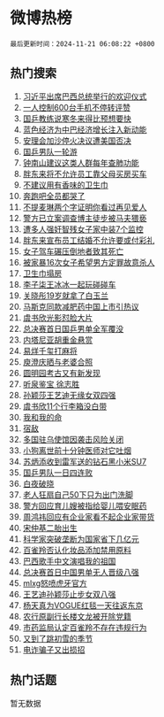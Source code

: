 # 微博热榜

`最后更新时间：2024-11-21 06:08:22 +0800`

## 热门搜索

1. [习近平出席巴西总统举行的欢迎仪式](https://m.weibo.cn/search?containerid=100103type%3D1%26t%3D10%26q%3D%23%E4%B9%A0%E8%BF%91%E5%B9%B3%E5%87%BA%E5%B8%AD%E5%B7%B4%E8%A5%BF%E6%80%BB%E7%BB%9F%E4%B8%BE%E8%A1%8C%E7%9A%84%E6%AC%A2%E8%BF%8E%E4%BB%AA%E5%BC%8F%23&stream_entry_id=51&isnewpage=1&extparam=seat%3D1%26stream_entry_id%3D51%26q%3D%2523%25E4%25B9%25A0%25E8%25BF%2591%25E5%25B9%25B3%25E5%2587%25BA%25E5%25B8%25AD%25E5%25B7%25B4%25E8%25A5%25BF%25E6%2580%25BB%25E7%25BB%259F%25E4%25B8%25BE%25E8%25A1%258C%25E7%259A%2584%25E6%25AC%25A2%25E8%25BF%258E%25E4%25BB%25AA%25E5%25BC%258F%2523%26dgr%3D0%26pos%3D0%26cate%3D10103%26c_type%3D51%26filter_type%3Drealtimehot%26display_time%3D1732140501%26pre_seqid%3D17321405011110269034348)
1. [一人控制600台手机不停转评赞](https://m.weibo.cn/search?containerid=100103type%3D1%26t%3D10%26q%3D%23%E4%B8%80%E4%BA%BA%E6%8E%A7%E5%88%B6600%E5%8F%B0%E6%89%8B%E6%9C%BA%E4%B8%8D%E5%81%9C%E8%BD%AC%E8%AF%84%E8%B5%9E%23&stream_entry_id=31&isnewpage=1&extparam=seat%3D1%26stream_entry_id%3D31%26lcate%3D5001%26filter_type%3Drealtimehot%26realpos%3D1%26c_type%3D31%26dgr%3D0%26flag%3D2%26band_rank%3D1%26q%3D%2523%25E4%25B8%2580%25E4%25BA%25BA%25E6%258E%25A7%25E5%2588%25B6600%25E5%258F%25B0%25E6%2589%258B%25E6%259C%25BA%25E4%25B8%258D%25E5%2581%259C%25E8%25BD%25AC%25E8%25AF%2584%25E8%25B5%259E%2523%26pos%3D0%26cate%3D5001%26display_time%3D1732140501%26pre_seqid%3D17321405011110269034348)
1. [国乒教练说寒冬来得比预想要快](https://m.weibo.cn/search?containerid=100103type%3D1%26t%3D10%26q%3D%E5%9B%BD%E4%B9%92%E6%95%99%E7%BB%83%E8%AF%B4%E5%AF%92%E5%86%AC%E6%9D%A5%E5%BE%97%E6%AF%94%E9%A2%84%E6%83%B3%E8%A6%81%E5%BF%AB&stream_entry_id=31&isnewpage=1&extparam=seat%3D1%26stream_entry_id%3D31%26lcate%3D5001%26filter_type%3Drealtimehot%26realpos%3D2%26c_type%3D31%26dgr%3D0%26flag%3D2%26band_rank%3D2%26q%3D%25E5%259B%25BD%25E4%25B9%2592%25E6%2595%2599%25E7%25BB%2583%25E8%25AF%25B4%25E5%25AF%2592%25E5%2586%25AC%25E6%259D%25A5%25E5%25BE%2597%25E6%25AF%2594%25E9%25A2%2584%25E6%2583%25B3%25E8%25A6%2581%25E5%25BF%25AB%26pos%3D1%26cate%3D5001%26display_time%3D1732140501%26pre_seqid%3D17321405011110269034348)
1. [蓝色经济为中巴经济增长注入新动能](https://m.weibo.cn/search?containerid=100103type%3D1%26t%3D10%26q%3D%23%E8%93%9D%E8%89%B2%E7%BB%8F%E6%B5%8E%E4%B8%BA%E4%B8%AD%E5%B7%B4%E7%BB%8F%E6%B5%8E%E5%A2%9E%E9%95%BF%E6%B3%A8%E5%85%A5%E6%96%B0%E5%8A%A8%E8%83%BD%23&stream_entry_id=31&isnewpage=1&extparam=seat%3D1%26stream_entry_id%3D31%26lcate%3D5001%26filter_type%3Drealtimehot%26realpos%3D3%26c_type%3D31%26dgr%3D0%26flag%3D0%26band_rank%3D3%26q%3D%2523%25E8%2593%259D%25E8%2589%25B2%25E7%25BB%258F%25E6%25B5%258E%25E4%25B8%25BA%25E4%25B8%25AD%25E5%25B7%25B4%25E7%25BB%258F%25E6%25B5%258E%25E5%25A2%259E%25E9%2595%25BF%25E6%25B3%25A8%25E5%2585%25A5%25E6%2596%25B0%25E5%258A%25A8%25E8%2583%25BD%2523%26pos%3D2%26cate%3D5001%26display_time%3D1732140501%26pre_seqid%3D17321405011110269034348)
1. [安理会加沙停火决议遭美国否决](https://m.weibo.cn/search?containerid=100103type%3D1%26t%3D10%26q%3D%23%E5%AE%89%E7%90%86%E4%BC%9A%E5%8A%A0%E6%B2%99%E5%81%9C%E7%81%AB%E5%86%B3%E8%AE%AE%E9%81%AD%E7%BE%8E%E5%9B%BD%E5%90%A6%E5%86%B3%23&stream_entry_id=31&isnewpage=1&extparam=seat%3D1%26stream_entry_id%3D31%26lcate%3D5001%26filter_type%3Drealtimehot%26realpos%3D4%26c_type%3D31%26dgr%3D0%26flag%3D0%26band_rank%3D4%26q%3D%2523%25E5%25AE%2589%25E7%2590%2586%25E4%25BC%259A%25E5%258A%25A0%25E6%25B2%2599%25E5%2581%259C%25E7%2581%25AB%25E5%2586%25B3%25E8%25AE%25AE%25E9%2581%25AD%25E7%25BE%258E%25E5%259B%25BD%25E5%2590%25A6%25E5%2586%25B3%2523%26pos%3D3%26cate%3D5001%26display_time%3D1732140501%26pre_seqid%3D17321405011110269034348)
1. [国乒男队一轮游](https://m.weibo.cn/search?containerid=100103type%3D1%26t%3D10%26q%3D%E5%9B%BD%E4%B9%92%E7%94%B7%E9%98%9F%E4%B8%80%E8%BD%AE%E6%B8%B8&stream_entry_id=31&isnewpage=1&extparam=seat%3D1%26stream_entry_id%3D31%26lcate%3D5001%26filter_type%3Drealtimehot%26realpos%3D5%26c_type%3D31%26dgr%3D0%26flag%3D0%26band_rank%3D5%26q%3D%25E5%259B%25BD%25E4%25B9%2592%25E7%2594%25B7%25E9%2598%259F%25E4%25B8%2580%25E8%25BD%25AE%25E6%25B8%25B8%26pos%3D4%26cate%3D5001%26display_time%3D1732140501%26pre_seqid%3D17321405011110269034348)
1. [钟南山建议这类人群每年查肺功能](https://m.weibo.cn/search?containerid=100103type%3D1%26t%3D10%26q%3D%23%E9%92%9F%E5%8D%97%E5%B1%B1%E5%BB%BA%E8%AE%AE%E8%BF%99%E7%B1%BB%E4%BA%BA%E7%BE%A4%E6%AF%8F%E5%B9%B4%E6%9F%A5%E8%82%BA%E5%8A%9F%E8%83%BD%23&stream_entry_id=31&isnewpage=1&extparam=seat%3D1%26stream_entry_id%3D31%26lcate%3D5001%26filter_type%3Drealtimehot%26realpos%3D6%26c_type%3D31%26dgr%3D0%26flag%3D2%26band_rank%3D6%26q%3D%2523%25E9%2592%259F%25E5%258D%2597%25E5%25B1%25B1%25E5%25BB%25BA%25E8%25AE%25AE%25E8%25BF%2599%25E7%25B1%25BB%25E4%25BA%25BA%25E7%25BE%25A4%25E6%25AF%258F%25E5%25B9%25B4%25E6%259F%25A5%25E8%2582%25BA%25E5%258A%259F%25E8%2583%25BD%2523%26pos%3D5%26cate%3D5001%26display_time%3D1732140501%26pre_seqid%3D17321405011110269034348)
1. [胖东来将不允许员工靠父母买房买车](https://m.weibo.cn/search?containerid=100103type%3D1%26t%3D10%26q%3D%23%E8%83%96%E4%B8%9C%E6%9D%A5%E5%B0%86%E4%B8%8D%E5%85%81%E8%AE%B8%E5%91%98%E5%B7%A5%E9%9D%A0%E7%88%B6%E6%AF%8D%E4%B9%B0%E6%88%BF%E4%B9%B0%E8%BD%A6%23&stream_entry_id=31&isnewpage=1&extparam=seat%3D1%26stream_entry_id%3D31%26lcate%3D5001%26filter_type%3Drealtimehot%26realpos%3D7%26c_type%3D31%26dgr%3D0%26flag%3D0%26band_rank%3D7%26q%3D%2523%25E8%2583%2596%25E4%25B8%259C%25E6%259D%25A5%25E5%25B0%2586%25E4%25B8%258D%25E5%2585%2581%25E8%25AE%25B8%25E5%2591%2598%25E5%25B7%25A5%25E9%259D%25A0%25E7%2588%25B6%25E6%25AF%258D%25E4%25B9%25B0%25E6%2588%25BF%25E4%25B9%25B0%25E8%25BD%25A6%2523%26pos%3D6%26cate%3D5001%26display_time%3D1732140501%26pre_seqid%3D17321405011110269034348)
1. [不建议用有香味的卫生巾](https://m.weibo.cn/search?containerid=100103type%3D1%26t%3D10%26q%3D%23%E4%B8%8D%E5%BB%BA%E8%AE%AE%E7%94%A8%E6%9C%89%E9%A6%99%E5%91%B3%E7%9A%84%E5%8D%AB%E7%94%9F%E5%B7%BE%23&stream_entry_id=31&isnewpage=1&extparam=seat%3D1%26stream_entry_id%3D31%26lcate%3D5001%26filter_type%3Drealtimehot%26realpos%3D8%26c_type%3D31%26dgr%3D0%26flag%3D0%26band_rank%3D8%26q%3D%2523%25E4%25B8%258D%25E5%25BB%25BA%25E8%25AE%25AE%25E7%2594%25A8%25E6%259C%2589%25E9%25A6%2599%25E5%2591%25B3%25E7%259A%2584%25E5%258D%25AB%25E7%2594%259F%25E5%25B7%25BE%2523%26pos%3D7%26cate%3D5001%26display_time%3D1732140501%26pre_seqid%3D17321405011110269034348)
1. [奔跑吧全员都哭了](https://m.weibo.cn/search?containerid=100103type%3D1%26t%3D10%26q%3D%23%E5%A5%94%E8%B7%91%E5%90%A7%E5%85%A8%E5%91%98%E9%83%BD%E5%93%AD%E4%BA%86%23&stream_entry_id=31&isnewpage=1&extparam=seat%3D1%26stream_entry_id%3D31%26lcate%3D5001%26filter_type%3Drealtimehot%26realpos%3D9%26c_type%3D31%26dgr%3D0%26flag%3D0%26band_rank%3D9%26q%3D%2523%25E5%25A5%2594%25E8%25B7%2591%25E5%2590%25A7%25E5%2585%25A8%25E5%2591%2598%25E9%2583%25BD%25E5%2593%25AD%25E4%25BA%2586%2523%26pos%3D8%26cate%3D5001%26display_time%3D1732140501%26pre_seqid%3D17321405011110269034348)
1. [不提麦琳两个字证明你看过再见爱人](https://m.weibo.cn/search?containerid=100103type%3D1%26t%3D10%26q%3D%E4%B8%8D%E6%8F%90%E9%BA%A6%E7%90%B3%E4%B8%A4%E4%B8%AA%E5%AD%97%E8%AF%81%E6%98%8E%E4%BD%A0%E7%9C%8B%E8%BF%87%E5%86%8D%E8%A7%81%E7%88%B1%E4%BA%BA&stream_entry_id=31&isnewpage=1&extparam=seat%3D1%26stream_entry_id%3D31%26lcate%3D5001%26filter_type%3Drealtimehot%26realpos%3D10%26c_type%3D31%26dgr%3D0%26flag%3D0%26band_rank%3D10%26q%3D%25E4%25B8%258D%25E6%258F%2590%25E9%25BA%25A6%25E7%2590%25B3%25E4%25B8%25A4%25E4%25B8%25AA%25E5%25AD%2597%25E8%25AF%2581%25E6%2598%258E%25E4%25BD%25A0%25E7%259C%258B%25E8%25BF%2587%25E5%2586%258D%25E8%25A7%2581%25E7%2588%25B1%25E4%25BA%25BA%26pos%3D9%26cate%3D5001%26display_time%3D1732140501%26pre_seqid%3D17321405011110269034348)
1. [警方已立案调查博主徒步被马夫猥亵](https://m.weibo.cn/search?containerid=100103type%3D1%26t%3D10%26q%3D%23%E8%AD%A6%E6%96%B9%E5%B7%B2%E7%AB%8B%E6%A1%88%E8%B0%83%E6%9F%A5%E5%8D%9A%E4%B8%BB%E5%BE%92%E6%AD%A5%E8%A2%AB%E9%A9%AC%E5%A4%AB%E7%8C%A5%E4%BA%B5%23&stream_entry_id=31&isnewpage=1&extparam=seat%3D1%26stream_entry_id%3D31%26lcate%3D5001%26filter_type%3Drealtimehot%26realpos%3D11%26c_type%3D31%26dgr%3D0%26flag%3D2%26band_rank%3D11%26q%3D%2523%25E8%25AD%25A6%25E6%2596%25B9%25E5%25B7%25B2%25E7%25AB%258B%25E6%25A1%2588%25E8%25B0%2583%25E6%259F%25A5%25E5%258D%259A%25E4%25B8%25BB%25E5%25BE%2592%25E6%25AD%25A5%25E8%25A2%25AB%25E9%25A9%25AC%25E5%25A4%25AB%25E7%258C%25A5%25E4%25BA%25B5%2523%26pos%3D10%26cate%3D5001%26display_time%3D1732140501%26pre_seqid%3D17321405011110269034348)
1. [遭多人强奸智残女子家中装7个监控](https://m.weibo.cn/search?containerid=100103type%3D1%26t%3D10%26q%3D%23%E9%81%AD%E5%A4%9A%E4%BA%BA%E5%BC%BA%E5%A5%B8%E6%99%BA%E6%AE%8B%E5%A5%B3%E5%AD%90%E5%AE%B6%E4%B8%AD%E8%A3%857%E4%B8%AA%E7%9B%91%E6%8E%A7%23&stream_entry_id=31&isnewpage=1&extparam=seat%3D1%26stream_entry_id%3D31%26lcate%3D5001%26filter_type%3Drealtimehot%26realpos%3D12%26c_type%3D31%26dgr%3D0%26flag%3D2%26band_rank%3D12%26q%3D%2523%25E9%2581%25AD%25E5%25A4%259A%25E4%25BA%25BA%25E5%25BC%25BA%25E5%25A5%25B8%25E6%2599%25BA%25E6%25AE%258B%25E5%25A5%25B3%25E5%25AD%2590%25E5%25AE%25B6%25E4%25B8%25AD%25E8%25A3%25857%25E4%25B8%25AA%25E7%259B%2591%25E6%258E%25A7%2523%26pos%3D11%26cate%3D5001%26display_time%3D1732140501%26pre_seqid%3D17321405011110269034348)
1. [胖东来宣布员工结婚不允许要或付彩礼](https://m.weibo.cn/search?containerid=100103type%3D1%26t%3D10%26q%3D%23%E8%83%96%E4%B8%9C%E6%9D%A5%E5%AE%A3%E5%B8%83%E5%91%98%E5%B7%A5%E7%BB%93%E5%A9%9A%E4%B8%8D%E5%85%81%E8%AE%B8%E8%A6%81%E6%88%96%E4%BB%98%E5%BD%A9%E7%A4%BC%23&stream_entry_id=31&isnewpage=1&extparam=seat%3D1%26stream_entry_id%3D31%26lcate%3D5001%26filter_type%3Drealtimehot%26realpos%3D13%26c_type%3D31%26dgr%3D0%26flag%3D2%26band_rank%3D13%26q%3D%2523%25E8%2583%2596%25E4%25B8%259C%25E6%259D%25A5%25E5%25AE%25A3%25E5%25B8%2583%25E5%2591%2598%25E5%25B7%25A5%25E7%25BB%2593%25E5%25A9%259A%25E4%25B8%258D%25E5%2585%2581%25E8%25AE%25B8%25E8%25A6%2581%25E6%2588%2596%25E4%25BB%2598%25E5%25BD%25A9%25E7%25A4%25BC%2523%26pos%3D12%26cate%3D5001%26display_time%3D1732140501%26pre_seqid%3D17321405011110269034348)
1. [女子驾车碾压倒地者致其死亡](https://m.weibo.cn/search?containerid=100103type%3D1%26t%3D10%26q%3D%23%E5%A5%B3%E5%AD%90%E9%A9%BE%E8%BD%A6%E7%A2%BE%E5%8E%8B%E5%80%92%E5%9C%B0%E8%80%85%E8%87%B4%E5%85%B6%E6%AD%BB%E4%BA%A1%23&stream_entry_id=31&isnewpage=1&extparam=seat%3D1%26stream_entry_id%3D31%26lcate%3D5001%26filter_type%3Drealtimehot%26realpos%3D14%26c_type%3D31%26dgr%3D0%26flag%3D2%26band_rank%3D14%26q%3D%2523%25E5%25A5%25B3%25E5%25AD%2590%25E9%25A9%25BE%25E8%25BD%25A6%25E7%25A2%25BE%25E5%258E%258B%25E5%2580%2592%25E5%259C%25B0%25E8%2580%2585%25E8%2587%25B4%25E5%2585%25B6%25E6%25AD%25BB%25E4%25BA%25A1%2523%26pos%3D13%26cate%3D5001%26display_time%3D1732140501%26pre_seqid%3D17321405011110269034348)
1. [被家暴16次女子希望男方定罪故意杀人](https://m.weibo.cn/search?containerid=100103type%3D1%26t%3D10%26q%3D%23%E8%A2%AB%E5%AE%B6%E6%9A%B416%E6%AC%A1%E5%A5%B3%E5%AD%90%E5%B8%8C%E6%9C%9B%E7%94%B7%E6%96%B9%E5%AE%9A%E7%BD%AA%E6%95%85%E6%84%8F%E6%9D%80%E4%BA%BA%23&stream_entry_id=31&isnewpage=1&extparam=seat%3D1%26stream_entry_id%3D31%26lcate%3D5001%26filter_type%3Drealtimehot%26realpos%3D15%26c_type%3D31%26dgr%3D0%26flag%3D2%26band_rank%3D15%26q%3D%2523%25E8%25A2%25AB%25E5%25AE%25B6%25E6%259A%25B416%25E6%25AC%25A1%25E5%25A5%25B3%25E5%25AD%2590%25E5%25B8%258C%25E6%259C%259B%25E7%2594%25B7%25E6%2596%25B9%25E5%25AE%259A%25E7%25BD%25AA%25E6%2595%2585%25E6%2584%258F%25E6%259D%2580%25E4%25BA%25BA%2523%26pos%3D14%26cate%3D5001%26display_time%3D1732140501%26pre_seqid%3D17321405011110269034348)
1. [卫生巾塌房](https://m.weibo.cn/search?containerid=100103type%3D1%26t%3D10%26q%3D%23%E5%8D%AB%E7%94%9F%E5%B7%BE%E5%A1%8C%E6%88%BF%23&stream_entry_id=31&isnewpage=1&extparam=seat%3D1%26stream_entry_id%3D31%26lcate%3D5001%26filter_type%3Drealtimehot%26realpos%3D16%26c_type%3D31%26dgr%3D0%26flag%3D2%26band_rank%3D16%26q%3D%2523%25E5%258D%25AB%25E7%2594%259F%25E5%25B7%25BE%25E5%25A1%258C%25E6%2588%25BF%2523%26pos%3D15%26cate%3D5001%26display_time%3D1732140501%26pre_seqid%3D17321405011110269034348)
1. [李子柒王冰冰一起玩碰碰车](https://m.weibo.cn/search?containerid=100103type%3D1%26t%3D10%26q%3D%23%E6%9D%8E%E5%AD%90%E6%9F%92%E7%8E%8B%E5%86%B0%E5%86%B0%E4%B8%80%E8%B5%B7%E7%8E%A9%E7%A2%B0%E7%A2%B0%E8%BD%A6%23&stream_entry_id=31&isnewpage=1&extparam=seat%3D1%26stream_entry_id%3D31%26lcate%3D5001%26filter_type%3Drealtimehot%26realpos%3D17%26c_type%3D31%26dgr%3D0%26flag%3D2%26band_rank%3D17%26q%3D%2523%25E6%259D%258E%25E5%25AD%2590%25E6%259F%2592%25E7%258E%258B%25E5%2586%25B0%25E5%2586%25B0%25E4%25B8%2580%25E8%25B5%25B7%25E7%258E%25A9%25E7%25A2%25B0%25E7%25A2%25B0%25E8%25BD%25A6%2523%26pos%3D16%26cate%3D5001%26display_time%3D1732140501%26pre_seqid%3D17321405011110269034348)
1. [关晓彤19岁就拿了白玉兰](https://m.weibo.cn/search?containerid=100103type%3D1%26t%3D10%26q%3D%E5%85%B3%E6%99%93%E5%BD%A419%E5%B2%81%E5%B0%B1%E6%8B%BF%E4%BA%86%E7%99%BD%E7%8E%89%E5%85%B0&stream_entry_id=31&isnewpage=1&extparam=seat%3D1%26stream_entry_id%3D31%26lcate%3D5001%26filter_type%3Drealtimehot%26realpos%3D18%26c_type%3D31%26dgr%3D0%26flag%3D2%26band_rank%3D18%26q%3D%25E5%2585%25B3%25E6%2599%2593%25E5%25BD%25A419%25E5%25B2%2581%25E5%25B0%25B1%25E6%258B%25BF%25E4%25BA%2586%25E7%2599%25BD%25E7%258E%2589%25E5%2585%25B0%26pos%3D17%26cate%3D5001%26display_time%3D1732140501%26pre_seqid%3D17321405011110269034348)
1. [马斯克同款减肥药中国上市引热议](https://m.weibo.cn/search?containerid=100103type%3D1%26t%3D10%26q%3D%23%E9%A9%AC%E6%96%AF%E5%85%8B%E5%90%8C%E6%AC%BE%E5%87%8F%E8%82%A5%E8%8D%AF%E4%B8%AD%E5%9B%BD%E4%B8%8A%E5%B8%82%E5%BC%95%E7%83%AD%E8%AE%AE%23&stream_entry_id=31&isnewpage=1&extparam=seat%3D1%26stream_entry_id%3D31%26lcate%3D5001%26filter_type%3Drealtimehot%26realpos%3D19%26c_type%3D31%26dgr%3D0%26flag%3D0%26band_rank%3D19%26q%3D%2523%25E9%25A9%25AC%25E6%2596%25AF%25E5%2585%258B%25E5%2590%258C%25E6%25AC%25BE%25E5%2587%258F%25E8%2582%25A5%25E8%258D%25AF%25E4%25B8%25AD%25E5%259B%25BD%25E4%25B8%258A%25E5%25B8%2582%25E5%25BC%2595%25E7%2583%25AD%25E8%25AE%25AE%2523%26pos%3D18%26cate%3D5001%26display_time%3D1732140501%26pre_seqid%3D17321405011110269034348)
1. [虞书欣光影怼脸大片](https://m.weibo.cn/search?containerid=100103type%3D1%26t%3D10%26q%3D%23%E8%99%9E%E4%B9%A6%E6%AC%A3%E5%85%89%E5%BD%B1%E6%80%BC%E8%84%B8%E5%A4%A7%E7%89%87%23&stream_entry_id=31&isnewpage=1&extparam=seat%3D1%26stream_entry_id%3D31%26lcate%3D5001%26filter_type%3Drealtimehot%26realpos%3D20%26c_type%3D31%26dgr%3D0%26flag%3D1%26band_rank%3D20%26q%3D%2523%25E8%2599%259E%25E4%25B9%25A6%25E6%25AC%25A3%25E5%2585%2589%25E5%25BD%25B1%25E6%2580%25BC%25E8%2584%25B8%25E5%25A4%25A7%25E7%2589%2587%2523%26pos%3D19%26cate%3D5001%26display_time%3D1732140501%26pre_seqid%3D17321405011110269034348)
1. [总决赛首日国乒男单全军覆没](https://m.weibo.cn/search?containerid=100103type%3D1%26t%3D10%26q%3D%23%E6%80%BB%E5%86%B3%E8%B5%9B%E9%A6%96%E6%97%A5%E5%9B%BD%E4%B9%92%E7%94%B7%E5%8D%95%E5%85%A8%E5%86%9B%E8%A6%86%E6%B2%A1%23&stream_entry_id=31&isnewpage=1&extparam=seat%3D1%26stream_entry_id%3D31%26lcate%3D5001%26filter_type%3Drealtimehot%26realpos%3D21%26c_type%3D31%26dgr%3D0%26flag%3D0%26band_rank%3D21%26q%3D%2523%25E6%2580%25BB%25E5%2586%25B3%25E8%25B5%259B%25E9%25A6%2596%25E6%2597%25A5%25E5%259B%25BD%25E4%25B9%2592%25E7%2594%25B7%25E5%258D%2595%25E5%2585%25A8%25E5%2586%259B%25E8%25A6%2586%25E6%25B2%25A1%2523%26pos%3D20%26cate%3D5001%26display_time%3D1732140501%26pre_seqid%3D17321405011110269034348)
1. [内塔尼亚胡重金悬赏](https://m.weibo.cn/search?containerid=100103type%3D1%26t%3D10%26q%3D%23%E5%86%85%E5%A1%94%E5%B0%BC%E4%BA%9A%E8%83%A1%E9%87%8D%E9%87%91%E6%82%AC%E8%B5%8F%23&stream_entry_id=31&isnewpage=1&extparam=seat%3D1%26stream_entry_id%3D31%26lcate%3D5001%26filter_type%3Drealtimehot%26realpos%3D22%26c_type%3D31%26dgr%3D0%26flag%3D1%26band_rank%3D22%26q%3D%2523%25E5%2586%2585%25E5%25A1%2594%25E5%25B0%25BC%25E4%25BA%259A%25E8%2583%25A1%25E9%2587%258D%25E9%2587%2591%25E6%2582%25AC%25E8%25B5%258F%2523%26pos%3D21%26cate%3D5001%26display_time%3D1732140501%26pre_seqid%3D17321405011110269034348)
1. [易烊千玺打麻将](https://m.weibo.cn/search?containerid=100103type%3D1%26t%3D10%26q%3D%23%E6%98%93%E7%83%8A%E5%8D%83%E7%8E%BA%E6%89%93%E9%BA%BB%E5%B0%86%23&stream_entry_id=31&isnewpage=1&extparam=seat%3D1%26stream_entry_id%3D31%26lcate%3D5001%26filter_type%3Drealtimehot%26realpos%3D23%26c_type%3D31%26dgr%3D0%26flag%3D2%26band_rank%3D23%26q%3D%2523%25E6%2598%2593%25E7%2583%258A%25E5%258D%2583%25E7%258E%25BA%25E6%2589%2593%25E9%25BA%25BB%25E5%25B0%2586%2523%26pos%3D22%26cate%3D5001%26display_time%3D1732140501%26pre_seqid%3D17321405011110269034348)
1. [庾澄庆晒与老婆合照](https://m.weibo.cn/search?containerid=100103type%3D1%26t%3D10%26q%3D%23%E5%BA%BE%E6%BE%84%E5%BA%86%E6%99%92%E4%B8%8E%E8%80%81%E5%A9%86%E5%90%88%E7%85%A7%23&stream_entry_id=31&isnewpage=1&extparam=seat%3D1%26stream_entry_id%3D31%26lcate%3D5001%26filter_type%3Drealtimehot%26realpos%3D24%26c_type%3D31%26dgr%3D0%26flag%3D0%26band_rank%3D24%26q%3D%2523%25E5%25BA%25BE%25E6%25BE%2584%25E5%25BA%2586%25E6%2599%2592%25E4%25B8%258E%25E8%2580%2581%25E5%25A9%2586%25E5%2590%2588%25E7%2585%25A7%2523%26pos%3D23%26cate%3D5001%26display_time%3D1732140501%26pre_seqid%3D17321405011110269034348)
1. [圆明园考古又有新发现](https://m.weibo.cn/search?containerid=100103type%3D1%26t%3D10%26q%3D%23%E5%9C%86%E6%98%8E%E5%9B%AD%E8%80%83%E5%8F%A4%E5%8F%88%E6%9C%89%E6%96%B0%E5%8F%91%E7%8E%B0%23&stream_entry_id=31&isnewpage=1&extparam=seat%3D1%26stream_entry_id%3D31%26lcate%3D5001%26filter_type%3Drealtimehot%26realpos%3D25%26c_type%3D31%26dgr%3D0%26flag%3D1%26band_rank%3D25%26q%3D%2523%25E5%259C%2586%25E6%2598%258E%25E5%259B%25AD%25E8%2580%2583%25E5%258F%25A4%25E5%258F%2588%25E6%259C%2589%25E6%2596%25B0%25E5%258F%2591%25E7%258E%25B0%2523%26pos%3D24%26cate%3D5001%26display_time%3D1732140501%26pre_seqid%3D17321405011110269034348)
1. [听泉鉴宝 徐志胜](https://m.weibo.cn/search?containerid=100103type%3D1%26t%3D10%26q%3D%E5%90%AC%E6%B3%89%E9%89%B4%E5%AE%9D+%E5%BE%90%E5%BF%97%E8%83%9C&stream_entry_id=31&isnewpage=1&extparam=seat%3D1%26stream_entry_id%3D31%26lcate%3D5001%26filter_type%3Drealtimehot%26realpos%3D26%26c_type%3D31%26dgr%3D0%26flag%3D0%26band_rank%3D26%26q%3D%25E5%2590%25AC%25E6%25B3%2589%25E9%2589%25B4%25E5%25AE%259D%2520%25E5%25BE%2590%25E5%25BF%2597%25E8%2583%259C%26pos%3D25%26cate%3D5001%26display_time%3D1732140501%26pre_seqid%3D17321405011110269034348)
1. [孙颖莎王艺迪无缘女双四强](https://m.weibo.cn/search?containerid=100103type%3D1%26t%3D10%26q%3D%23%E5%AD%99%E9%A2%96%E8%8E%8E%E7%8E%8B%E8%89%BA%E8%BF%AA%E6%97%A0%E7%BC%98%E5%A5%B3%E5%8F%8C%E5%9B%9B%E5%BC%BA%23&stream_entry_id=31&isnewpage=1&extparam=seat%3D1%26stream_entry_id%3D31%26lcate%3D5001%26filter_type%3Drealtimehot%26realpos%3D27%26c_type%3D31%26dgr%3D0%26flag%3D0%26band_rank%3D27%26q%3D%2523%25E5%25AD%2599%25E9%25A2%2596%25E8%258E%258E%25E7%258E%258B%25E8%2589%25BA%25E8%25BF%25AA%25E6%2597%25A0%25E7%25BC%2598%25E5%25A5%25B3%25E5%258F%258C%25E5%259B%259B%25E5%25BC%25BA%2523%26pos%3D26%26cate%3D5001%26display_time%3D1732140501%26pre_seqid%3D17321405011110269034348)
1. [虞书欣11个行李箱没白带](https://m.weibo.cn/search?containerid=100103type%3D1%26t%3D10%26q%3D%E8%99%9E%E4%B9%A6%E6%AC%A311%E4%B8%AA%E8%A1%8C%E6%9D%8E%E7%AE%B1%E6%B2%A1%E7%99%BD%E5%B8%A6&stream_entry_id=31&isnewpage=1&extparam=seat%3D1%26stream_entry_id%3D31%26lcate%3D5001%26filter_type%3Drealtimehot%26realpos%3D28%26c_type%3D31%26dgr%3D0%26flag%3D0%26band_rank%3D28%26q%3D%25E8%2599%259E%25E4%25B9%25A6%25E6%25AC%25A311%25E4%25B8%25AA%25E8%25A1%258C%25E6%259D%258E%25E7%25AE%25B1%25E6%25B2%25A1%25E7%2599%25BD%25E5%25B8%25A6%26pos%3D27%26cate%3D5001%26display_time%3D1732140501%26pre_seqid%3D17321405011110269034348)
1. [我和我的命](https://m.weibo.cn/search?containerid=100103type%3D1%26t%3D10%26q%3D%E6%88%91%E5%92%8C%E6%88%91%E7%9A%84%E5%91%BD&stream_entry_id=31&isnewpage=1&extparam=seat%3D1%26stream_entry_id%3D31%26lcate%3D5001%26filter_type%3Drealtimehot%26realpos%3D29%26c_type%3D31%26dgr%3D0%26flag%3D0%26band_rank%3D29%26q%3D%25E6%2588%2591%25E5%2592%258C%25E6%2588%2591%25E7%259A%2584%25E5%2591%25BD%26pos%3D28%26cate%3D5001%26display_time%3D1732140501%26pre_seqid%3D17321405011110269034348)
1. [宿敌](https://m.weibo.cn/search?containerid=100103type%3D1%26t%3D10%26q%3D%E5%AE%BF%E6%95%8C&stream_entry_id=31&isnewpage=1&extparam=seat%3D1%26stream_entry_id%3D31%26lcate%3D5001%26filter_type%3Drealtimehot%26realpos%3D30%26c_type%3D31%26dgr%3D0%26flag%3D1%26band_rank%3D30%26q%3D%25E5%25AE%25BF%25E6%2595%258C%26pos%3D29%26cate%3D5001%26display_time%3D1732140501%26pre_seqid%3D17321405011110269034348)
1. [多国驻乌使馆因袭击风险关闭](https://m.weibo.cn/search?containerid=100103type%3D1%26t%3D10%26q%3D%23%E5%A4%9A%E5%9B%BD%E9%A9%BB%E4%B9%8C%E4%BD%BF%E9%A6%86%E5%9B%A0%E8%A2%AD%E5%87%BB%E9%A3%8E%E9%99%A9%E5%85%B3%E9%97%AD%23&stream_entry_id=31&isnewpage=1&extparam=seat%3D1%26stream_entry_id%3D31%26lcate%3D5001%26filter_type%3Drealtimehot%26realpos%3D31%26c_type%3D31%26dgr%3D0%26flag%3D0%26band_rank%3D31%26q%3D%2523%25E5%25A4%259A%25E5%259B%25BD%25E9%25A9%25BB%25E4%25B9%258C%25E4%25BD%25BF%25E9%25A6%2586%25E5%259B%25A0%25E8%25A2%25AD%25E5%2587%25BB%25E9%25A3%258E%25E9%2599%25A9%25E5%2585%25B3%25E9%2597%25AD%2523%26pos%3D30%26cate%3D5001%26display_time%3D1732140501%26pre_seqid%3D17321405011110269034348)
1. [小狗离世前十分钟医师对它吐烟](https://m.weibo.cn/search?containerid=100103type%3D1%26t%3D10%26q%3D%23%E5%B0%8F%E7%8B%97%E7%A6%BB%E4%B8%96%E5%89%8D%E5%8D%81%E5%88%86%E9%92%9F%E5%8C%BB%E5%B8%88%E5%AF%B9%E5%AE%83%E5%90%90%E7%83%9F%23&stream_entry_id=31&isnewpage=1&extparam=seat%3D1%26stream_entry_id%3D31%26lcate%3D5001%26filter_type%3Drealtimehot%26realpos%3D32%26c_type%3D31%26dgr%3D0%26flag%3D0%26band_rank%3D32%26q%3D%2523%25E5%25B0%258F%25E7%258B%2597%25E7%25A6%25BB%25E4%25B8%2596%25E5%2589%258D%25E5%258D%2581%25E5%2588%2586%25E9%2592%259F%25E5%258C%25BB%25E5%25B8%2588%25E5%25AF%25B9%25E5%25AE%2583%25E5%2590%2590%25E7%2583%259F%2523%26pos%3D31%26cate%3D5001%26display_time%3D1732140501%26pre_seqid%3D17321405011110269034348)
1. [苏炳添收到雷军送的钻石黑小米SU7](https://m.weibo.cn/search?containerid=100103type%3D1%26t%3D10%26q%3D%23%E8%8B%8F%E7%82%B3%E6%B7%BB%E6%94%B6%E5%88%B0%E9%9B%B7%E5%86%9B%E9%80%81%E7%9A%84%E9%92%BB%E7%9F%B3%E9%BB%91%E5%B0%8F%E7%B1%B3SU7%23&stream_entry_id=31&isnewpage=1&extparam=seat%3D1%26stream_entry_id%3D31%26lcate%3D5001%26filter_type%3Drealtimehot%26realpos%3D33%26c_type%3D31%26dgr%3D0%26flag%3D0%26band_rank%3D33%26q%3D%2523%25E8%258B%258F%25E7%2582%25B3%25E6%25B7%25BB%25E6%2594%25B6%25E5%2588%25B0%25E9%259B%25B7%25E5%2586%259B%25E9%2580%2581%25E7%259A%2584%25E9%2592%25BB%25E7%259F%25B3%25E9%25BB%2591%25E5%25B0%258F%25E7%25B1%25B3SU7%2523%26pos%3D32%26cate%3D5001%26display_time%3D1732140501%26pre_seqid%3D17321405011110269034348)
1. [国乒男队一日四连败](https://m.weibo.cn/search?containerid=100103type%3D1%26t%3D10%26q%3D%23%E5%9B%BD%E4%B9%92%E7%94%B7%E9%98%9F%E4%B8%80%E6%97%A5%E5%9B%9B%E8%BF%9E%E8%B4%A5%23&stream_entry_id=31&isnewpage=1&extparam=seat%3D1%26stream_entry_id%3D31%26lcate%3D5001%26filter_type%3Drealtimehot%26realpos%3D34%26c_type%3D31%26dgr%3D0%26flag%3D0%26band_rank%3D34%26q%3D%2523%25E5%259B%25BD%25E4%25B9%2592%25E7%2594%25B7%25E9%2598%259F%25E4%25B8%2580%25E6%2597%25A5%25E5%259B%259B%25E8%25BF%259E%25E8%25B4%25A5%2523%26pos%3D33%26cate%3D5001%26display_time%3D1732140501%26pre_seqid%3D17321405011110269034348)
1. [白夜破晓](https://m.weibo.cn/search?containerid=100103type%3D1%26t%3D10%26q%3D%E7%99%BD%E5%A4%9C%E7%A0%B4%E6%99%93&stream_entry_id=31&isnewpage=1&extparam=seat%3D1%26stream_entry_id%3D31%26lcate%3D5001%26filter_type%3Drealtimehot%26realpos%3D35%26c_type%3D31%26dgr%3D0%26flag%3D0%26band_rank%3D35%26q%3D%25E7%2599%25BD%25E5%25A4%259C%25E7%25A0%25B4%25E6%2599%2593%26pos%3D34%26cate%3D5001%26display_time%3D1732140501%26pre_seqid%3D17321405011110269034348)
1. [老人狂扇自己50下只为出门洗脚](https://m.weibo.cn/search?containerid=100103type%3D1%26t%3D10%26q%3D%23%E8%80%81%E4%BA%BA%E7%8B%82%E6%89%87%E8%87%AA%E5%B7%B150%E4%B8%8B%E5%8F%AA%E4%B8%BA%E5%87%BA%E9%97%A8%E6%B4%97%E8%84%9A%23&stream_entry_id=31&isnewpage=1&extparam=seat%3D1%26stream_entry_id%3D31%26lcate%3D5001%26filter_type%3Drealtimehot%26realpos%3D36%26c_type%3D31%26dgr%3D0%26flag%3D0%26band_rank%3D36%26q%3D%2523%25E8%2580%2581%25E4%25BA%25BA%25E7%258B%2582%25E6%2589%2587%25E8%2587%25AA%25E5%25B7%25B150%25E4%25B8%258B%25E5%258F%25AA%25E4%25B8%25BA%25E5%2587%25BA%25E9%2597%25A8%25E6%25B4%2597%25E8%2584%259A%2523%26pos%3D35%26cate%3D5001%26display_time%3D1732140501%26pre_seqid%3D17321405011110269034348)
1. [警方回应育儿嫂被指给婴儿喂安眠药](https://m.weibo.cn/search?containerid=100103type%3D1%26t%3D10%26q%3D%23%E8%AD%A6%E6%96%B9%E5%9B%9E%E5%BA%94%E8%82%B2%E5%84%BF%E5%AB%82%E8%A2%AB%E6%8C%87%E7%BB%99%E5%A9%B4%E5%84%BF%E5%96%82%E5%AE%89%E7%9C%A0%E8%8D%AF%23&stream_entry_id=31&isnewpage=1&extparam=seat%3D1%26stream_entry_id%3D31%26lcate%3D5001%26filter_type%3Drealtimehot%26realpos%3D37%26c_type%3D31%26dgr%3D0%26flag%3D0%26band_rank%3D37%26q%3D%2523%25E8%25AD%25A6%25E6%2596%25B9%25E5%259B%259E%25E5%25BA%2594%25E8%2582%25B2%25E5%2584%25BF%25E5%25AB%2582%25E8%25A2%25AB%25E6%258C%2587%25E7%25BB%2599%25E5%25A9%25B4%25E5%2584%25BF%25E5%2596%2582%25E5%25AE%2589%25E7%259C%25A0%25E8%258D%25AF%2523%26pos%3D36%26cate%3D5001%26display_time%3D1732140501%26pre_seqid%3D17321405011110269034348)
1. [周鸿祎回应有企业家看不起企业家带货](https://m.weibo.cn/search?containerid=100103type%3D1%26t%3D10%26q%3D%23%E5%91%A8%E9%B8%BF%E7%A5%8E%E5%9B%9E%E5%BA%94%E6%9C%89%E4%BC%81%E4%B8%9A%E5%AE%B6%E7%9C%8B%E4%B8%8D%E8%B5%B7%E4%BC%81%E4%B8%9A%E5%AE%B6%E5%B8%A6%E8%B4%A7%23&stream_entry_id=31&isnewpage=1&extparam=seat%3D1%26stream_entry_id%3D31%26lcate%3D5001%26filter_type%3Drealtimehot%26realpos%3D38%26c_type%3D31%26dgr%3D0%26flag%3D0%26band_rank%3D38%26q%3D%2523%25E5%2591%25A8%25E9%25B8%25BF%25E7%25A5%258E%25E5%259B%259E%25E5%25BA%2594%25E6%259C%2589%25E4%25BC%2581%25E4%25B8%259A%25E5%25AE%25B6%25E7%259C%258B%25E4%25B8%258D%25E8%25B5%25B7%25E4%25BC%2581%25E4%25B8%259A%25E5%25AE%25B6%25E5%25B8%25A6%25E8%25B4%25A7%2523%26pos%3D37%26cate%3D5001%26display_time%3D1732140501%26pre_seqid%3D17321405011110269034348)
1. [宋仲基二胎出生](https://m.weibo.cn/search?containerid=100103type%3D1%26t%3D10%26q%3D%23%E5%AE%8B%E4%BB%B2%E5%9F%BA%E4%BA%8C%E8%83%8E%E5%87%BA%E7%94%9F%23&stream_entry_id=31&isnewpage=1&extparam=seat%3D1%26stream_entry_id%3D31%26lcate%3D5001%26filter_type%3Drealtimehot%26realpos%3D39%26c_type%3D31%26dgr%3D0%26flag%3D0%26band_rank%3D39%26q%3D%2523%25E5%25AE%258B%25E4%25BB%25B2%25E5%259F%25BA%25E4%25BA%258C%25E8%2583%258E%25E5%2587%25BA%25E7%2594%259F%2523%26pos%3D38%26cate%3D5001%26display_time%3D1732140501%26pre_seqid%3D17321405011110269034348)
1. [科学家突破垄断为国家省下几亿元](https://m.weibo.cn/search?containerid=100103type%3D1%26t%3D10%26q%3D%23%E7%A7%91%E5%AD%A6%E5%AE%B6%E7%AA%81%E7%A0%B4%E5%9E%84%E6%96%AD%E4%B8%BA%E5%9B%BD%E5%AE%B6%E7%9C%81%E4%B8%8B%E5%87%A0%E4%BA%BF%E5%85%83%23&stream_entry_id=31&isnewpage=1&extparam=seat%3D1%26stream_entry_id%3D31%26lcate%3D5001%26filter_type%3Drealtimehot%26realpos%3D40%26c_type%3D31%26dgr%3D0%26flag%3D0%26band_rank%3D40%26q%3D%2523%25E7%25A7%2591%25E5%25AD%25A6%25E5%25AE%25B6%25E7%25AA%2581%25E7%25A0%25B4%25E5%259E%2584%25E6%2596%25AD%25E4%25B8%25BA%25E5%259B%25BD%25E5%25AE%25B6%25E7%259C%2581%25E4%25B8%258B%25E5%2587%25A0%25E4%25BA%25BF%25E5%2585%2583%2523%26pos%3D39%26cate%3D5001%26display_time%3D1732140501%26pre_seqid%3D17321405011110269034348)
1. [百雀羚否认化妆品添加禁用原料](https://m.weibo.cn/search?containerid=100103type%3D1%26t%3D10%26q%3D%23%E7%99%BE%E9%9B%80%E7%BE%9A%E5%90%A6%E8%AE%A4%E5%8C%96%E5%A6%86%E5%93%81%E6%B7%BB%E5%8A%A0%E7%A6%81%E7%94%A8%E5%8E%9F%E6%96%99%23&stream_entry_id=31&isnewpage=1&extparam=seat%3D1%26stream_entry_id%3D31%26lcate%3D5001%26filter_type%3Drealtimehot%26realpos%3D41%26c_type%3D31%26dgr%3D0%26flag%3D0%26band_rank%3D41%26q%3D%2523%25E7%2599%25BE%25E9%259B%2580%25E7%25BE%259A%25E5%2590%25A6%25E8%25AE%25A4%25E5%258C%2596%25E5%25A6%2586%25E5%2593%2581%25E6%25B7%25BB%25E5%258A%25A0%25E7%25A6%2581%25E7%2594%25A8%25E5%258E%259F%25E6%2596%2599%2523%26pos%3D40%26cate%3D5001%26display_time%3D1732140501%26pre_seqid%3D17321405011110269034348)
1. [巴西歌手中文演唱我的祖国](https://m.weibo.cn/search?containerid=100103type%3D1%26t%3D10%26q%3D%23%E5%B7%B4%E8%A5%BF%E6%AD%8C%E6%89%8B%E4%B8%AD%E6%96%87%E6%BC%94%E5%94%B1%E6%88%91%E7%9A%84%E7%A5%96%E5%9B%BD%23&stream_entry_id=31&isnewpage=1&extparam=seat%3D1%26stream_entry_id%3D31%26lcate%3D5001%26filter_type%3Drealtimehot%26realpos%3D42%26c_type%3D31%26dgr%3D0%26flag%3D0%26band_rank%3D42%26q%3D%2523%25E5%25B7%25B4%25E8%25A5%25BF%25E6%25AD%258C%25E6%2589%258B%25E4%25B8%25AD%25E6%2596%2587%25E6%25BC%2594%25E5%2594%25B1%25E6%2588%2591%25E7%259A%2584%25E7%25A5%2596%25E5%259B%25BD%2523%26pos%3D41%26cate%3D5001%26display_time%3D1732140501%26pre_seqid%3D17321405011110269034348)
1. [总决赛首日中国男单无人晋级八强](https://m.weibo.cn/search?containerid=100103type%3D1%26t%3D10%26q%3D%23%E6%80%BB%E5%86%B3%E8%B5%9B%E9%A6%96%E6%97%A5%E4%B8%AD%E5%9B%BD%E7%94%B7%E5%8D%95%E6%97%A0%E4%BA%BA%E6%99%8B%E7%BA%A7%E5%85%AB%E5%BC%BA%23&stream_entry_id=31&isnewpage=1&extparam=seat%3D1%26stream_entry_id%3D31%26lcate%3D5001%26filter_type%3Drealtimehot%26realpos%3D43%26c_type%3D31%26dgr%3D0%26flag%3D0%26band_rank%3D43%26q%3D%2523%25E6%2580%25BB%25E5%2586%25B3%25E8%25B5%259B%25E9%25A6%2596%25E6%2597%25A5%25E4%25B8%25AD%25E5%259B%25BD%25E7%2594%25B7%25E5%258D%2595%25E6%2597%25A0%25E4%25BA%25BA%25E6%2599%258B%25E7%25BA%25A7%25E5%2585%25AB%25E5%25BC%25BA%2523%26pos%3D42%26cate%3D5001%26display_time%3D1732140501%26pre_seqid%3D17321405011110269034348)
1. [mlxg怒喷虎牙官方](https://m.weibo.cn/search?containerid=100103type%3D1%26t%3D10%26q%3D%23mlxg%E6%80%92%E5%96%B7%E8%99%8E%E7%89%99%E5%AE%98%E6%96%B9%23&stream_entry_id=31&isnewpage=1&extparam=seat%3D1%26stream_entry_id%3D31%26lcate%3D5001%26filter_type%3Drealtimehot%26realpos%3D44%26c_type%3D31%26dgr%3D0%26flag%3D0%26band_rank%3D44%26q%3D%2523mlxg%25E6%2580%2592%25E5%2596%25B7%25E8%2599%258E%25E7%2589%2599%25E5%25AE%2598%25E6%2596%25B9%2523%26pos%3D43%26cate%3D5001%26display_time%3D1732140501%26pre_seqid%3D17321405011110269034348)
1. [王艺迪孙颖莎止步女双八强](https://m.weibo.cn/search?containerid=100103type%3D1%26t%3D10%26q%3D%23%E7%8E%8B%E8%89%BA%E8%BF%AA%E5%AD%99%E9%A2%96%E8%8E%8E%E6%AD%A2%E6%AD%A5%E5%A5%B3%E5%8F%8C%E5%85%AB%E5%BC%BA%23&stream_entry_id=31&isnewpage=1&extparam=seat%3D1%26stream_entry_id%3D31%26lcate%3D5001%26filter_type%3Drealtimehot%26realpos%3D45%26c_type%3D31%26dgr%3D0%26flag%3D0%26band_rank%3D45%26q%3D%2523%25E7%258E%258B%25E8%2589%25BA%25E8%25BF%25AA%25E5%25AD%2599%25E9%25A2%2596%25E8%258E%258E%25E6%25AD%25A2%25E6%25AD%25A5%25E5%25A5%25B3%25E5%258F%258C%25E5%2585%25AB%25E5%25BC%25BA%2523%26pos%3D44%26cate%3D5001%26display_time%3D1732140501%26pre_seqid%3D17321405011110269034348)
1. [杨天真为VOGUE红毯一天往返东京](https://m.weibo.cn/search?containerid=100103type%3D1%26t%3D10%26q%3D%E6%9D%A8%E5%A4%A9%E7%9C%9F%E4%B8%BAVOGUE%E7%BA%A2%E6%AF%AF%E4%B8%80%E5%A4%A9%E5%BE%80%E8%BF%94%E4%B8%9C%E4%BA%AC&stream_entry_id=31&isnewpage=1&extparam=seat%3D1%26stream_entry_id%3D31%26lcate%3D5001%26filter_type%3Drealtimehot%26realpos%3D46%26c_type%3D31%26dgr%3D0%26flag%3D0%26band_rank%3D46%26q%3D%25E6%259D%25A8%25E5%25A4%25A9%25E7%259C%259F%25E4%25B8%25BAVOGUE%25E7%25BA%25A2%25E6%25AF%25AF%25E4%25B8%2580%25E5%25A4%25A9%25E5%25BE%2580%25E8%25BF%2594%25E4%25B8%259C%25E4%25BA%25AC%26pos%3D45%26cate%3D5001%26display_time%3D1732140501%26pre_seqid%3D17321405011110269034348)
1. [农行原副行长楼文龙被开除党籍](https://m.weibo.cn/search?containerid=100103type%3D1%26t%3D10%26q%3D%23%E5%86%9C%E8%A1%8C%E5%8E%9F%E5%89%AF%E8%A1%8C%E9%95%BF%E6%A5%BC%E6%96%87%E9%BE%99%E8%A2%AB%E5%BC%80%E9%99%A4%E5%85%9A%E7%B1%8D%23&stream_entry_id=31&isnewpage=1&extparam=seat%3D1%26stream_entry_id%3D31%26lcate%3D5001%26filter_type%3Drealtimehot%26realpos%3D47%26c_type%3D31%26dgr%3D0%26flag%3D0%26band_rank%3D47%26q%3D%2523%25E5%2586%259C%25E8%25A1%258C%25E5%258E%259F%25E5%2589%25AF%25E8%25A1%258C%25E9%2595%25BF%25E6%25A5%25BC%25E6%2596%2587%25E9%25BE%2599%25E8%25A2%25AB%25E5%25BC%2580%25E9%2599%25A4%25E5%2585%259A%25E7%25B1%258D%2523%26pos%3D46%26cate%3D5001%26display_time%3D1732140501%26pre_seqid%3D17321405011110269034348)
1. [市药监局认定百雀羚不存在违规行为](https://m.weibo.cn/search?containerid=100103type%3D1%26t%3D10%26q%3D%23%E5%B8%82%E8%8D%AF%E7%9B%91%E5%B1%80%E8%AE%A4%E5%AE%9A%E7%99%BE%E9%9B%80%E7%BE%9A%E4%B8%8D%E5%AD%98%E5%9C%A8%E8%BF%9D%E8%A7%84%E8%A1%8C%E4%B8%BA%23&stream_entry_id=31&isnewpage=1&extparam=seat%3D1%26stream_entry_id%3D31%26lcate%3D5001%26filter_type%3Drealtimehot%26realpos%3D48%26c_type%3D31%26dgr%3D0%26flag%3D0%26band_rank%3D48%26q%3D%2523%25E5%25B8%2582%25E8%258D%25AF%25E7%259B%2591%25E5%25B1%2580%25E8%25AE%25A4%25E5%25AE%259A%25E7%2599%25BE%25E9%259B%2580%25E7%25BE%259A%25E4%25B8%258D%25E5%25AD%2598%25E5%259C%25A8%25E8%25BF%259D%25E8%25A7%2584%25E8%25A1%258C%25E4%25B8%25BA%2523%26pos%3D47%26cate%3D5001%26display_time%3D1732140501%26pre_seqid%3D17321405011110269034348)
1. [又到了跳初雪的季节](https://m.weibo.cn/search?containerid=100103type%3D1%26t%3D10%26q%3D%E5%8F%88%E5%88%B0%E4%BA%86%E8%B7%B3%E5%88%9D%E9%9B%AA%E7%9A%84%E5%AD%A3%E8%8A%82&stream_entry_id=31&isnewpage=1&extparam=seat%3D1%26stream_entry_id%3D31%26lcate%3D5001%26filter_type%3Drealtimehot%26realpos%3D49%26c_type%3D31%26dgr%3D0%26flag%3D1%26band_rank%3D49%26q%3D%25E5%258F%2588%25E5%2588%25B0%25E4%25BA%2586%25E8%25B7%25B3%25E5%2588%259D%25E9%259B%25AA%25E7%259A%2584%25E5%25AD%25A3%25E8%258A%2582%26pos%3D48%26cate%3D5001%26display_time%3D1732140501%26pre_seqid%3D17321405011110269034348)
1. [电诈骗子又出损招](https://m.weibo.cn/search?containerid=100103type%3D1%26t%3D10%26q%3D%23%E7%94%B5%E8%AF%88%E9%AA%97%E5%AD%90%E5%8F%88%E5%87%BA%E6%8D%9F%E6%8B%9B%23&stream_entry_id=31&isnewpage=1&extparam=seat%3D1%26stream_entry_id%3D31%26lcate%3D5001%26filter_type%3Drealtimehot%26realpos%3D50%26c_type%3D31%26dgr%3D0%26flag%3D0%26band_rank%3D50%26q%3D%2523%25E7%2594%25B5%25E8%25AF%2588%25E9%25AA%2597%25E5%25AD%2590%25E5%258F%2588%25E5%2587%25BA%25E6%258D%259F%25E6%258B%259B%2523%26pos%3D49%26cate%3D5001%26display_time%3D1732140501%26pre_seqid%3D17321405011110269034348)

## 热门话题

暂无数据
